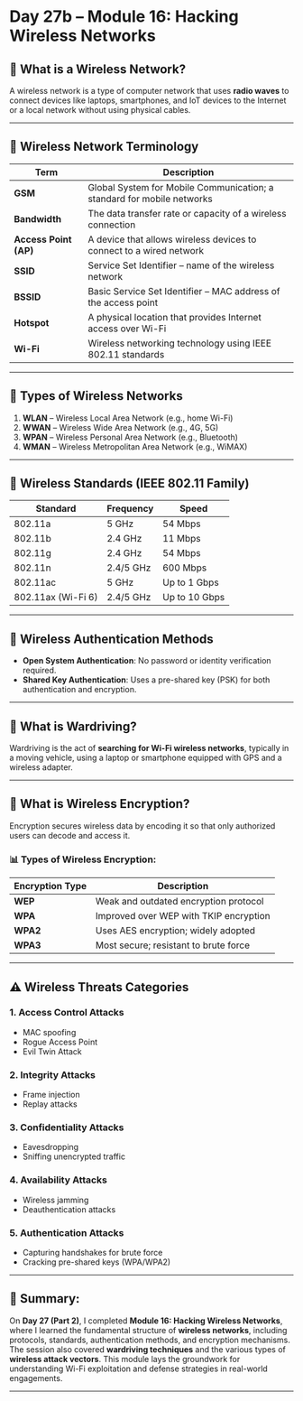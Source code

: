 # Day 27b – Module 16: Hacking Wireless Networks

## 📡 What is a Wireless Network?
A wireless network is a type of computer network that uses **radio waves** to connect devices like laptops, smartphones, and IoT devices to the Internet or a local network without using physical cables.

---

## 🔄 Wireless Network Terminology

| Term          | Description                                                                 |
|---------------|-----------------------------------------------------------------------------|
| **GSM**       | Global System for Mobile Communication; a standard for mobile networks      |
| **Bandwidth** | The data transfer rate or capacity of a wireless connection                 |
| **Access Point (AP)** | A device that allows wireless devices to connect to a wired network |
| **SSID**      | Service Set Identifier – name of the wireless network                       |
| **BSSID**     | Basic Service Set Identifier – MAC address of the access point              |
| **Hotspot**   | A physical location that provides Internet access over Wi-Fi                |
| **Wi-Fi**     | Wireless networking technology using IEEE 802.11 standards                  |

---

## 🧱 Types of Wireless Networks

1. **WLAN** – Wireless Local Area Network (e.g., home Wi-Fi)
2. **WWAN** – Wireless Wide Area Network (e.g., 4G, 5G)
3. **WPAN** – Wireless Personal Area Network (e.g., Bluetooth)
4. **WMAN** – Wireless Metropolitan Area Network (e.g., WiMAX)

---

## 📏 Wireless Standards (IEEE 802.11 Family)

| Standard | Frequency | Speed      |
|----------|-----------|------------|
| 802.11a  | 5 GHz     | 54 Mbps    |
| 802.11b  | 2.4 GHz   | 11 Mbps    |
| 802.11g  | 2.4 GHz   | 54 Mbps    |
| 802.11n  | 2.4/5 GHz | 600 Mbps   |
| 802.11ac | 5 GHz     | Up to 1 Gbps |
| 802.11ax (Wi-Fi 6) | 2.4/5 GHz | Up to 10 Gbps |

---

## 🔐 Wireless Authentication Methods

- **Open System Authentication**: No password or identity verification required.
- **Shared Key Authentication**: Uses a pre-shared key (PSK) for both authentication and encryption.

---

## 🚗 What is Wardriving?
Wardriving is the act of **searching for Wi-Fi wireless networks**, typically in a moving vehicle, using a laptop or smartphone equipped with GPS and a wireless adapter.

---

## 🔐 What is Wireless Encryption?

Encryption secures wireless data by encoding it so that only authorized users can decode and access it.

### 📊 Types of Wireless Encryption:

| Encryption Type | Description                           |
|------------------|---------------------------------------|
| **WEP**         | Weak and outdated encryption protocol  |
| **WPA**         | Improved over WEP with TKIP encryption |
| **WPA2**        | Uses AES encryption; widely adopted    |
| **WPA3**        | Most secure; resistant to brute force  |

---

## ⚠️ Wireless Threats Categories

### 1. **Access Control Attacks**
- MAC spoofing
- Rogue Access Point
- Evil Twin Attack

### 2. **Integrity Attacks**
- Frame injection
- Replay attacks

### 3. **Confidentiality Attacks**
- Eavesdropping
- Sniffing unencrypted traffic

### 4. **Availability Attacks**
- Wireless jamming
- Deauthentication attacks

### 5. **Authentication Attacks**
- Capturing handshakes for brute force
- Cracking pre-shared keys (WPA/WPA2)

---

## 📝 Summary:

On **Day 27 (Part 2)**, I completed **Module 16: Hacking Wireless Networks**, where I learned the fundamental structure of **wireless networks**, including protocols, standards, authentication methods, and encryption mechanisms. The session also covered **wardriving techniques** and the various types of **wireless attack vectors**. This module lays the groundwork for understanding Wi-Fi exploitation and defense strategies in real-world engagements.

---
